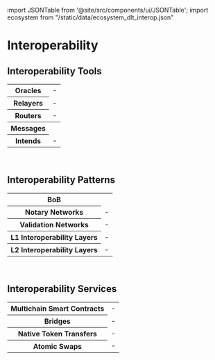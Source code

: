 import JSONTable from '@site/src/components/ui/JSONTable';
import ecosystem from "/static/data/ecosystem_dlt_interop.json"

# Interoperability 

## Interoperability Tools

<div style={{overflowX : 'auto'}}>
	<table style={{textAlign: 'center'}}>
		<tr>
			<th>Oracles</th>
			<td>-</td>
		</tr>
		<tr>
			<th>Relayers</th>
			<td>-</td>
		</tr>
		<tr>
			<th>Routers</th>
			<td>-</td>
		</tr>
		<tr>
			<th>Messages</th>
			<th></th>
		</tr>
		<tr>
			<th>Intends</th>
			<td>-</td>
		</tr>
	</table>
</div>
<br/>

## Interoperability Patterns

<div style={{overflowX : 'auto'}}>
	<table style={{textAlign: 'center'}}>
		<tr>
			<th>BoB</th>
			<th></th>
		</tr>
		<tr>
			<th>Notary Networks</th>
			<td>-</td>
		</tr>
		<tr>
			<th>Validation Networks</th>
			<td>-</td>
		</tr>
		<tr>
			<th>L1 Interoperability Layers</th>
			<td>-</td>
		</tr>
		<tr>
			<th>L2 Interoperability Layers</th>
			<td>-</td>
		</tr>
	</table>
</div>
<br/>

## Interoperability Services

<div style={{overflowX : 'auto'}}>
	<table style={{textAlign: 'center'}}>
		<tr>
			<th>Multichain Smart Contracts</th>
			<td>-</td>
		</tr>
		<tr>
			<th>Bridges</th>
			<td>-</td>
		</tr>
		<tr>
			<th>Native Token Transfers</th>
			<td>-</td>
		</tr>
		<tr>
			<th>Atomic Swaps</th>
			<td>-</td>
		</tr>
	</table>
</div>
<br/>